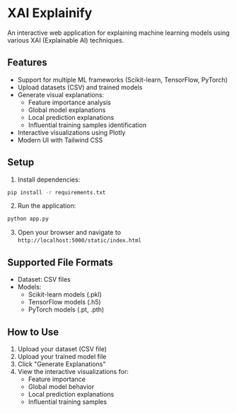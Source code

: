 # XAI Explainify

An interactive web application for explaining machine learning models using various XAI (Explainable AI) techniques.

## Features

- Support for multiple ML frameworks (Scikit-learn, TensorFlow, PyTorch)
- Upload datasets (CSV) and trained models
- Generate visual explanations:
  - Feature importance analysis
  - Global model explanations
  - Local prediction explanations
  - Influential training samples identification
- Interactive visualizations using Plotly
- Modern UI with Tailwind CSS

## Setup

1. Install dependencies:
```bash
pip install -r requirements.txt
```

2. Run the application:
```bash
python app.py
```

3. Open your browser and navigate to `http://localhost:5000/static/index.html`

## Supported File Formats

- Dataset: CSV files
- Models: 
  - Scikit-learn models (.pkl)
  - TensorFlow models (.h5)
  - PyTorch models (.pt, .pth)

## How to Use

1. Upload your dataset (CSV file)
2. Upload your trained model file
3. Click "Generate Explanations"
4. View the interactive visualizations for:
   - Feature importance
   - Global model behavior
   - Local prediction explanations
   - Influential training samples
